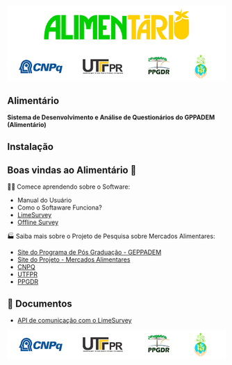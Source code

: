 ![Alimentario](./images/Limesurvey_logo.png)
## Alimentário

 **Sistema de Desenvolvimento e Análise de Questionários do GPPADEM (Alimentário)** 

## Instalação

## Boas vindas ao Alimentário 👋

🙋‍♀️ Comece aprendendo sobre o Software: 

* Manual do Usuário
* Como o Softaware Funciona? 
* [LimeSurvey](https://www.limesurvey.org/)
* [Offline Survey](https://www.offlinesurveys.com/)

🏭 Saiba mais sobre o Projeto de Pesquisa sobre Mercados Alimentares: 

* [Site do Programa de Pós Graduação - GEPPADEM](https://pb.utfpr.edu.br/geppadem/)
* [Site do Projeto - Mercados Alimentares](https://portal.utfpr.edu.br/noticias/pato-branco/mercados-alimentares-digitais-no-brasil)
* [CNPQ](https://www.gov.br/cnpq/pt-br)
* [UTFPR](https://utfpr.gov.br)
* [PPGDR]()
  

## :blue_book: Documentos

* [API de comunicação com o LimeSurvey](https://api.limesurvey.org/classes/remotecontrol_handle.html)

![Instituições](./images/app/all_logos.png)
